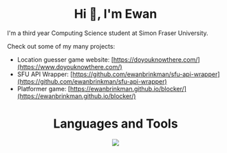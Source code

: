 <h1 align="center">Hi 👋, I'm Ewan</h1>

I'm a third year Computing Science student at Simon Fraser University.

Check out some of my many projects:
- Location guesser game website: [https://doyouknowthere.com/](https://www.doyouknowthere.com/)
- SFU API Wrapper: [https://github.com/ewanbrinkman/sfu-api-wrapper](https://github.com/ewanbrinkman/sfu-api-wrapper)
- Platformer game: [https://ewanbrinkman.github.io/blocker/](https://ewanbrinkman.github.io/blocker/) 

<h1 align="center">Languages and Tools</h1>

<p align="center">
  <a href="https://skillicons.dev">
    <img src="https://skillicons.dev/icons?i=html,css,js,ts,nodejs,react,nextjs,express,c,cpp,py,java,heroku,linux,bash,git&theme=light&perline=8"/>
  </a>
</p>

<!-- <h1 align="center">Stats</h1>
<div align="center">
  <img height="150" alt="Stats graph" src="https://github-readme-stats.vercel.app/api?hide_title=false&hide_rank=false&show_icons=true&include_all_commits=true&count_private=true&disable_animations=false&theme=dracula&locale=en&hide_border=false&username=ewanbrinkman"/>
  <img height="150" alt="Languages graph" src="https://github-readme-stats.vercel.app/api/top-langs?locale=en&hide_title=false&layout=compact&card_width=320&langs_count=5&theme=dracula&hide_border=false&username=ewanbrinkman"/>
</div> -->